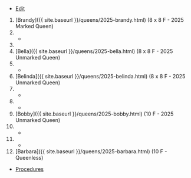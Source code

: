 * [Edit](https://github.com/joejcollins/rhapsody-angel/edit/master/_includes/apiary.md)

1. [Brandy]({{ site.baseurl }}/queens/2025-brandy.html) (8 x 8 F - 2025 Marked Queen)
2. -
3. 
4. [Bella]({{ site.baseurl }}/queens/2025-bella.html) (8 x 8 F - 2025 Unmarked Queen)
6. -
7. [Belinda]({{ site.baseurl }}/queens/2025-belinda.html) (8 x 8 F - 2025 Unmarked Queen)
8. -
9. -
10. [Bobby]({{ site.baseurl }}/queens/2025-bobby.html) (10 F - 2025 Unmarked Queen)
11. -
12. -
13. [Barbara]({{ site.baseurl }}/queens/2025-barbara.html) (10 F - Queenless)

* [Procedures](https://github.com/joejcollins/rhapsody-angel/raw/master/book/00Book.pdf)
